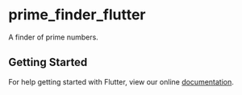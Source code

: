 # prime_finder_flutter

A finder of prime numbers.

## Getting Started

For help getting started with Flutter, view our online
[documentation](http://flutter.io/).
